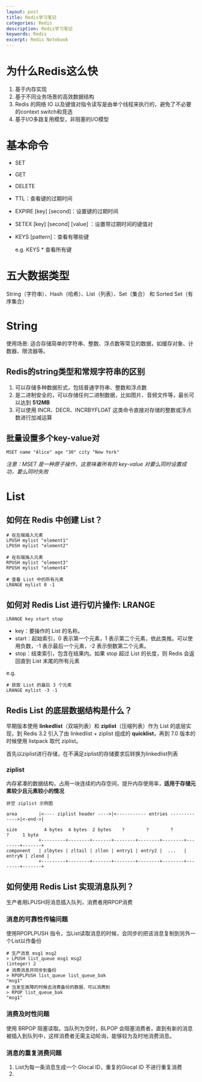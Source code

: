 ```yaml
---
layout: post
title: Redis学习笔记
categories: Redis
description: Redis学习笔记
keywords: Redis
excerpt: Redis Notebook
---
```

# 为什么Redis这么快
1. 基于内存实现
2. 基于不同业务场景的高效数据结构
3. Redis 的网络 IO 以及键值对指令读写是由单个线程来执行的，避免了不必要的context switch和竞选
4. 基于I/O多路复用模型，非阻塞的I/O模型

# 基本命令
* SET
* GET
* DELETE
* TTL：查看键的过期时间
* EXPIRE [key] [second]：设置键的过期时间
* SETEX [key] [second] [value] ：设置带过期时间的键值对
* KEYS [pattern]：查看有哪些键

    e.g. KEYS * 查看所有键

# 五大数据类型
String（字符串）、Hash（哈希）、List（列表）、Set（集合） 和 Sorted Set（有序集合）
# String
使用场景: 适合存储简单的字符串、整数、浮点数等常见的数据，如缓存对象、计数器、限流器等。

## Redis的string类型和常规字符串的区别
1. 可以存储多种数据形式，包括普通字符串、整数和浮点数
2. 是二进制安全的，可以存储任何二进制数据，比如图片、音频文件等，最长可以达到 **512MB**
3. 可以使用 INCR、DECR、INCRBYFLOAT 这类命令直接对存储的整数或浮点数进行加减运算

## 批量设置多个key-value对
```
MSET name "Alice" age "30" city "New York"
```

*注意：MSET 是一种原子操作，这意味着所有的 key-value 对要么同时设置成功，要么同时失败*

# List
## 如何在 Redis 中创建 List？ 
```
# 在左端插入元素
LPUSH mylist "element1"
LPUSH mylist "element2"

# 在右端插入元素
RPUSH mylist "element3"
RPUSH mylist "element4"

# 查看 List 中的所有元素
LRANGE mylist 0 -1
```

## 如何对 Redis List 进行切片操作: LRANGE
```
LRANGE key start stop
```
* key：要操作的 List 的名称。
* start：起始索引，0 表示第一个元素，1 表示第二个元素，依此类推。可以使用负数，-1 表示最后一个元素，-2 表示倒数第二个元素。
* stop：结束索引，包含在结果内。如果 stop 超过 List 的长度，则 Redis 会返回直到 List 末尾的所有元素

e.g.
```
# 获取 List 的最后 3 个元素
LRANGE mylist -3 -1
```

## Redis List 的底层数据结构是什么？ 
早期版本使用 **linkedlist**（双端列表）和 **ziplist**（压缩列表）作为 List 的底层实现，到 Redis 3.2 引入了由 linkedlist + ziplist 组成的 **quicklist**，再到 7.0 版本的时候使用 listpack 取代 ziplist。

首先以ziplist进行存储，在不满足ziplist的存储要求后转换为linkedlist列表
### ziplist
内存紧凑的数据结构，占用一块连续的内存空间，提升内存使用率，**适用于存储元素较少且元素较小的情况**
```
非空 ziplist 示例图

area        |<---- ziplist header ---->|<----------- entries ------------->|<-end->|

size          4 bytes  4 bytes  2 bytes    ?        ?        ?        ?     1 byte
            +---------+--------+-------+--------+--------+--------+--------+-------+
component   | zlbytes | zltail | zllen | entry1 | entry2 |  ...   | entryN | zlend |
            +---------+--------+-------+--------+--------+--------+--------+-------+
```

## 如何使用 Redis List 实现消息队列？ 
生产者用LPUSH将消息插入队列，消费者用RPOP消费

### 消息的可靠性传输问题
使用RPOPLPUSH 指令，当List读取消息的时候，会同步的把该消息复制到另外一个List以作备份
```
# 生产消息 msg1 msg2
> LPUSH list_queue msg1 msg2  
(integer) 2
# 消费消息并同步到备份
> RPOPLPUSH list_queue list_queue_bak
"msg1"
# 当发生故障的时候去消费备份的数据，可以消费到
> RPOP list_queue_bak
"msg1"
```

### 消费及时性问题
使用 BRPOP 阻塞读取。当队列为空时，BLPOP 会阻塞消费者，直到有新的消息被插入到队列中，这样消费者无需主动轮询，能够较为及时地消费消息。

### 消息的重复消费问题
1. List为每一条消息生成一个 Glocal ID，重复的Glocal ID 不进行重复消费
2. 

